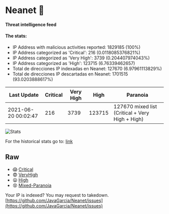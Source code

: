 # Neanet :hocho:
#### Threat intelligence feed
#### The stats:

- IP Address with malicious activities reported: 1829185 (100%)
- IP Address categorized as 'Critical':  216 (0.0118085376821%)
- IP Address categorized as 'Very High':  3739 (0.204407974043%)
- IP Address categorized as 'High':  123715 (6.76339462657)
- Total de direcciones IP indexadas en Neanet:  127670 (6.97961113829%)
- Total de direcciones IP descartadas en Neanet:  1701515 (93.0203888617%)

| Last Update | Critical | Very High | High | Paranoia |
| --- | --- | --- | --- | --- |
| 2021-06-20 00:02:47 | 216 | 3739 | 123715 | 127670 mixed list (Critical + Very High + High)|

![Stats](https://docs.google.com/spreadsheets/d/e/2PACX-1vSnaNMIXVabIpDJjufMlzH7poXnshF3mgd8Is1g9ytUEzVsP5my4Trn8f-xkoLLQ38xpL3HtmUexLo6/pubchart?oid=501124687&format=image)

For the historical stats go to: [link](/stats.csv)
## Raw
- :scream: [Critical](https://raw.githubusercontent.com/JavaGarcia/Neanet/master/blacklists/neanet_critical.txt)
- :fearful: [VeryHigh](https://raw.githubusercontent.com/JavaGarcia/Neanet/master/blacklists/neanet_veryHigh.txtt)
- :frowning: [High](https://raw.githubusercontent.com/JavaGarcia/Neanet/master/blacklists/neanet_high.txt)
- :dizzy_face: [Mixed-Paranoia](https://raw.githubusercontent.com/JavaGarcia/Neanet/master/blacklists/neanet_all.txt)


Your IP is indexed? You may request to takedown. [https://github.com/JavaGarcia/Neanet/issues](https://github.com/JavaGarcia/Neanet/issues)





































































































































































































































































































































































































































































































































































































































































































































































































































































































































































































































































































































































































































































































































































































































































































































































































































































































































































































































































































































































































































































































































































































































































































































































































































































































































































































































































































































































































































































































































































































































































































































































































































































































































































































































































































































































































































































































































































































































































































































































































































































































































































































































































































































































































































































































































































































































































































































































































































































































































































































































































































































































































































































































































































































































































































































































































































































































































































































































































































































































































































































































































































































































































































































































































































































































































































































































































































































































































































































































































































































































































































































































































































































































